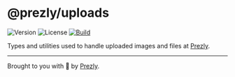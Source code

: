 # @prezly/uploads

![Version](https://img.shields.io/npm/v/@prezly/uploads)
![License](https://img.shields.io/npm/l/@prezly/uploads)
[![Build](https://github.com/prezly/uploads-js/actions/workflows/ci.yml/badge.svg)](https://github.com/prezly/uploads-js/actions/workflows/ci.yml)

Types and utilities used to handle uploaded images and files at [Prezly][prezly].

----

Brought to you with :metal: by [Prezly][prezly].

[prezly]: https://www.prezly.com/?utm_source=github&utm_campaign=@prezly/uploads-js
